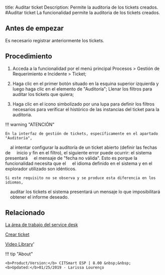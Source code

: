 title:  Auditar ticket 
Description: Permite la auditoria de los tickets creados.
#Auditar ticket
La funcionalidad permite la auditoria de los tickets creados.

Antes de empezar
----------------

Es necesario registrar anteriormente los tickets.

Procedimiento
-------------

1.  Acceda a la funcionalidad por el menú principal Procesos \> Gestión de
    Requerimiento e Incidente \> Ticket;

2.  Haga clic en el primer botón situado en la esquina superior izquierda y
    luego haga clic en el elemento de "Auditoría"; Llenar los filtros para
    auditar los tickets que quiera;

3.  Haga clic en el icono simbolizado por una lupa para definir los filtros
    necesarios para verificar el histórico de las instancias del ticket para la
    auditoria.

!!! warning "ATENCIÓN"

    En la interfaz de gestión de tickets, específicamente en el apartado "Auditoría",
    al intentar configurar la auditoría de un ticket abierto (definir las fechas de
    inicio y fin en el filtro), el siguiente error puede ocurrir: el sistema presentará
    el mensaje de "fecha no válida". Esto es porque la funcionalidad necesita que el
    el idioma definido en el sistema y en el explorador utilizado son idénticos.

    Si este requisito no se observa y se produce esta diferencia en los idiomas,
    auditar los tickets el sistema presentará un mensaje lo que imposibilitará
    obtener el informe deseado.


Relacionado
-----------

[La área de trabajo del service desk](/es-es/citsmart-esp-8/processes/tickets/use/desktop-of-service-desk.html)

[Crear ticket](/es-es/citsmart-esp-8/processes/tickets/use/create-ticket.html)


<i class='fa fa-youtube-play  fa-2x' style='color:#97ce17;vertical-align: middle;'> </i> [Video Library](https://www.youtube.com/playlist?list=PLB5qK2uzf2ROfIFL9F-3s-gomHNzudBEy)'

!!! tip "About"

    <b>Product/Version:</b> CITSmart ESP | 8.00 &nbsp;&nbsp;
    <b>Updated:</b>01/25/2019 - Larissa Lourenço
